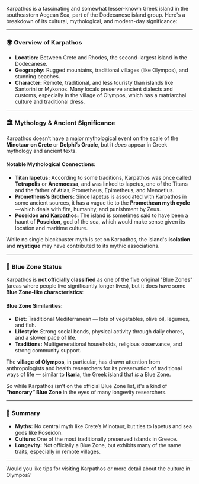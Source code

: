 Karpathos is a fascinating and somewhat lesser-known Greek island in the southeastern Aegean Sea, part of the Dodecanese island group. Here's a breakdown of its cultural, mythological, and modern-day significance:

---

### 🌍 **Overview of Karpathos**

* **Location:** Between Crete and Rhodes, the second-largest island in the Dodecanese.
* **Geography:** Rugged mountains, traditional villages (like Olympos), and stunning beaches.
* **Character:** Remote, traditional, and less touristy than islands like Santorini or Mykonos. Many locals preserve ancient dialects and customs, especially in the village of Olympos, which has a matriarchal culture and traditional dress.

---

### 🏛️ **Mythology & Ancient Significance**

Karpathos doesn’t have a major mythological event on the scale of the **Minotaur on Crete** or **Delphi’s Oracle**, but it *does* appear in Greek mythology and ancient texts.

#### Notable Mythological Connections:

* **Titan Iapetus:** According to some traditions, Karpathos was once called **Tetrapolis** or **Anemoessa**, and was linked to Iapetus, one of the Titans and the father of Atlas, Prometheus, Epimetheus, and Menoetius.
* **Prometheus’s Brothers:** Since Iapetus is associated with Karpathos in some ancient sources, it has a vague tie to the **Promethean myth cycle**—which deals with fire, humanity, and punishment by Zeus.
* **Poseidon and Karpathos:** The island is sometimes said to have been a haunt of **Poseidon**, god of the sea, which would make sense given its location and maritime culture.

While no single blockbuster myth is set on Karpathos, the island's **isolation** and **mystique** may have contributed to its mythic associations.

---

### 🧬 **Blue Zone Status**

Karpathos is **not officially classified** as one of the five original "Blue Zones" (areas where people live significantly longer lives), but it does have some **Blue Zone-like characteristics**:

#### Blue Zone Similarities:

* **Diet:** Traditional Mediterranean — lots of vegetables, olive oil, legumes, and fish.
* **Lifestyle:** Strong social bonds, physical activity through daily chores, and a slower pace of life.
* **Traditions:** Multigenerational households, religious observance, and strong community support.

The **village of Olympos**, in particular, has drawn attention from anthropologists and health researchers for its preservation of traditional ways of life — similar to **Ikaria**, the Greek island that *is* a Blue Zone.

So while Karpathos isn’t on the official Blue Zone list, it's a kind of **“honorary” Blue Zone** in the eyes of many longevity researchers.

---

### 🧭 Summary

* **Myths:** No central myth like Crete’s Minotaur, but ties to Iapetus and sea gods like Poseidon.
* **Culture:** One of the most traditionally preserved islands in Greece.
* **Longevity:** Not officially a Blue Zone, but exhibits many of the same traits, especially in remote villages.

---

Would you like tips for visiting Karpathos or more detail about the culture in Olympos?
